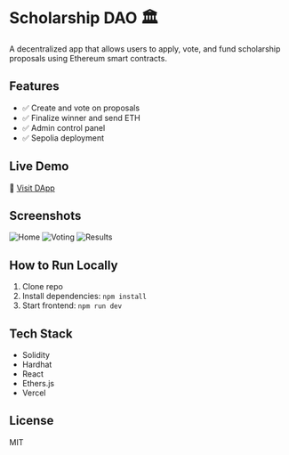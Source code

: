 # Scholarship DAO 🏛️

A decentralized app that allows users to apply, vote, and fund scholarship proposals using Ethereum smart contracts.

## Features
- ✅ Create and vote on proposals
- ✅ Finalize winner and send ETH
- ✅ Admin control panel
- ✅ Sepolia deployment

## Live Demo
🔗 [Visit DApp](https://your-dapp-url.vercel.app)

## Screenshots
![Home](screenshots/home.png)
![Voting](screenshots/vote.png)
![Results](screenshots/results.png)

## How to Run Locally
1. Clone repo
2. Install dependencies: `npm install`
3. Start frontend: `npm run dev`

## Tech Stack
- Solidity
- Hardhat
- React
- Ethers.js
- Vercel

## License
MIT
